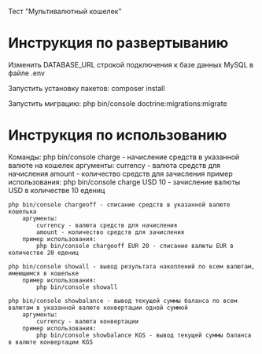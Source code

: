 Тест "Мультивалютный кошелек"

Инструкция по развертыванию
===========================
Изменить DATABASE_URL строкой подключения к базе данных MySQL в файле .env

Запустить установку пакетов:
composer install

Запустить миграцию:
php bin/console doctrine:migrations:migrate

Инструкция по использованию
============================
Команды:
	php bin/console charge  - начисление средств в указанной валюте на кошелек
		аргументы: 
			currency - валюта средств для начисления
			amount - количество средств для зачисления
		пример использования:
			php bin/console charge USD 10 - зачисление валюты USD в количестве 10 едениц
	
	php bin/console chargeoff - списание средств в указанной валюте кошелька
		аргументы: 
			currency - валюта средств для начисления
			amount - количество средств для зачисления
		пример использования:
			php bin/console chargeoff EUR 20 - списание валюты EUR в количестве 20 едениц
		
	php bin/console showall - вывод результата накоплений по всем валютам, имеющимся в кошельке
		пример использования:
			php bin/console showall
	
	php bin/console showbalance - вывод текущей суммы баланса по всем валютам в указанной валюте конвертации одной суммой
		аргументы:
			currency - валюта конвертации
		пример использования:
			php bin/console showbalance KGS - вывод текущей суммы баланса в валюте конвертации KGS
	